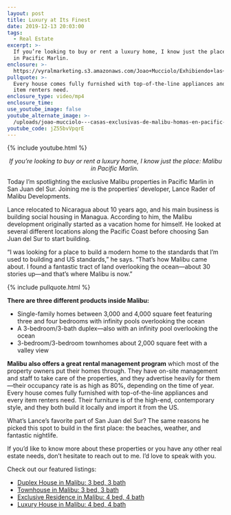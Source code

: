 ```yaml
---
layout: post
title: Luxury at Its Finest
date: 2019-12-13 20:03:00
tags:
  - Real Estate
excerpt: >-
  If you’re looking to buy or rent a luxury home, I know just the place: Malibu
  in Pacific Marlin.
enclosure: >-
  https://vyralmarketing.s3.amazonaws.com/Joao+Mucciolo/Exhibiendo+las+casas+exclusivas+de+Malibu+en+Pacific+Marlin.mp4
pullquote: >-
  Every house comes fully furnished with top-of-the-line appliances and every
  item renters need.
enclosure_type: video/mp4
enclosure_time:
use_youtube_image: false
youtube_alternate_image: >-
  /uploads/joao-mucciolo---casas-exclusivas-de-malibu-homas-en-pacific-marlin--showcasing-the-exclusive-malibu-homes-in-pacific-marlin-youtube.jpg
youtube_code: jZ55bvVpqrE
---
```


{% include youtube.html %}

<p style="text-align: center;"><em>If you’re looking to buy or rent a luxury home, I know just the place: Malibu in Pacific Marlin.&nbsp;</em></p>

Today I’m spotlighting the exclusive Malibu properties in Pacific Marlin in San Juan del Sur. Joining me is the properties’ developer, Lance Rader of Malibu Developments.

Lance relocated to Nicaragua about 10 years ago, and his main business is building social housing in Managua. According to him, the Malibu development originally started as a vacation home for himself. He looked at several different locations along the Pacific Coast before choosing San Juan del Sur to start building.

“I was looking for a place to build a modern home to the standards that I’m used to building and US standards,” he says. “That’s how Malibu came about. I found a fantastic tract of land overlooking the ocean—about 30 stories up—and that’s where Malibu is now.”

{% include pullquote.html %}

**There are three different products inside Malibu:**

* Single-family homes between 3,000 and 4,000 square feet featuring three and four bedrooms with infinity pools overlooking the ocean
* A 3-bedroom/3-bath duplex—also with an infinity pool overlooking the ocean
* 3-bedroom/3-bedroom townhomes about 2,000 square feet with a valley view

**Malibu also offers a great rental management program** which most of the property owners put their homes through. They have on-site management and staff to take care of the properties, and they advertise heavily for them—their occupancy rate is as high as 80%, depending on the time of year. Every house comes fully furnished with top-of-the-line appliances and every item renters need. Their furniture is of the high-end, contemporary style, and they both build it locally and import it from the US.&nbsp;

What’s Lance’s favorite part of San Juan del Sur? The same reasons he picked this spot to build in the first place: the beaches, weather, and fantastic nightlife.&nbsp;

If you’d like to know more about these properties or you have any other real estate needs, don’t hesitate to reach out to me. I’d love to speak with you.

Check out our featured listings:

* [Duplex House in Malibu: 3 bed, 3 bath](https://www.kwnicaragua.com/listingDetails/1082-169)
* [Townhouse in Malibu: 3 bed, 3 bath](https://www.kwnicaragua.com/listingDetails/1082-200)
* [Exclusive Residence in Malibu: 4 bed, 4 bath](https://www.kwnicaragua.com/listingDetails/1082-636)
* [Luxury House in Malibu: 4 bed, 4 bath](https://www.kwnicaragua.com/listingDetails/1082-903)